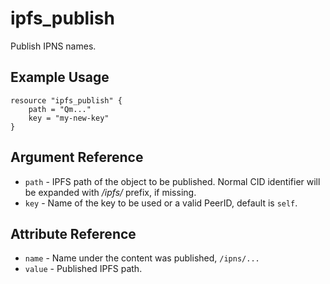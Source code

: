 # ipfs_publish

Publish IPNS names.

## Example Usage

```hcl
resource "ipfs_publish" {
    path = "Qm..."
    key = "my-new-key"
}
```

## Argument Reference

* `path` - IPFS path of the object to be published. Normal CID identifier will be expanded with */ipfs/* prefix, if missing.
* `key` - Name of the key to be used or a valid PeerID, default is `self`.

## Attribute Reference


* `name` - Name under the content was published, `/ipns/...`
* `value` - Published IPFS path.
